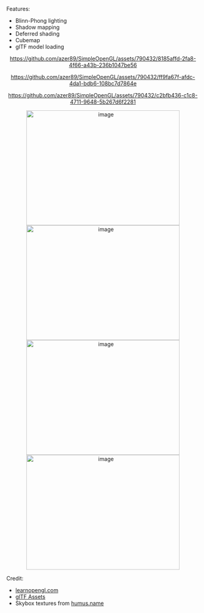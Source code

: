 Features:
* Blinn-Phong lighting
* Shadow mapping
* Deferred shading
* Cubemap
* glTF model loading
  
<div align="center">
  
https://github.com/azer89/SimpleOpenGL/assets/790432/8185affd-2fa8-4f66-a43b-236b1047be56

https://github.com/azer89/SimpleOpenGL/assets/790432/ff9fa67f-afdc-4da1-bdb6-108bc7d7864e

https://github.com/azer89/SimpleOpenGL/assets/790432/c2bfb436-c1c8-4711-9648-5b267d6f2281

<img width="400" height="300" alt="image" src="https://github.com/azer89/SimpleOpenGL/assets/790432/1c01a0ad-c3c3-4374-bc8e-9bd71313e499">

<img width="400" height="300" alt="image" src="https://github.com/azer89/SimpleOpenGL/assets/790432/ae47eeea-0464-442c-85f2-d3223554585a">

<img width="400" height="300" alt="image" src="https://github.com/azer89/SimpleOpenGL/assets/790432/96b976bf-2a8c-46a7-a18a-81cef9f172ae">

<img width="400" height="300" alt="image" src="https://github.com/azer89/SimpleOpenGL/assets/790432/f1199712-7a89-4175-ad7c-f7512335f7c5">

</div>

Credit:
* [learnopengl.com](https://learnopengl.com/)
* [glTF Assets](https://github.com/KhronosGroup/glTF-Sample-Assets)
* Skybox textures from [humus.name](https://www.humus.name/index.php?page=Textures)







